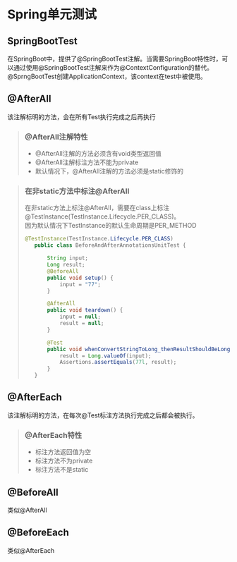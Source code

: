 # Spring单元测试
## SpringBootTest
在SpringBoot中，提供了@SpringBootTest注解。当需要SpringBoot特性时，可以通过使用@SpringBootTest注解来作为@ContextConfiguration的替代。@SprngBootTest创建ApplicationContext，该context在test中被使用。
## @AfterAll
该注解标明的方法，会在所有Test执行完成之后再执行
> ### @AfterAll注解特性
> - @AfterAll注解的方法必须含有void类型返回值
> - @AfterAll注解标注方法不能为private
> - 默认情况下，@AfterAll注解的方法必须是static修饰的

> ### 在非static方法中标注@AfterAll
> 在非static方法上标注@AfterAll，需要在class上标注@TestInstance(TestInstance.Lifecycle.PER_CLASS)。  
> 因为默认情况下TestInstance的默认生命周期是PER_METHOD
> ```JAVA
> @TestInstance(TestInstance.Lifecycle.PER_CLASS)
>    public class BeforeAndAfterAnnotationsUnitTest {
> 
>        String input;
>        Long result;
>        @BeforeAll
>        public void setup() {
>            input = "77";
>        }
>
>        @AfterAll
>        public void teardown() {
>            input = null;
>            result = null;
>        }
>
>        @Test
>        public void whenConvertStringToLong_thenResultShouldBeLong() {
>            result = Long.valueOf(input);
>            Assertions.assertEquals(77l, result);
>        }
>    }
>    ```

## @AfterEach
该注解标明的方法，在每次@Test标注方法执行完成之后都会被执行。
> ### @AfterEach特性
> - 标注方法返回值为空
> - 标注方法不为private
> - 标注方法不是static

## @BeforeAll
类似@AfterAll
## @BeforeEach
类似@AfterEach